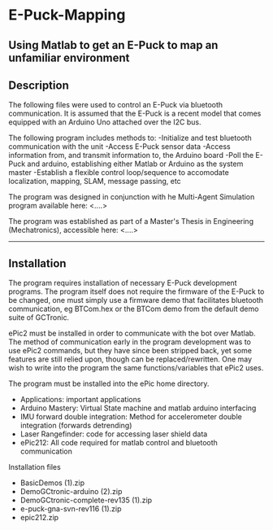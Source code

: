 # E-Puck-Mapping
Using Matlab to get an E-Puck to map an unfamiliar environment
------------------------------------------------------------------------------------------------------------------------------------------

## Description
The following files were used to control an E-Puck via bluetooth communication. 
It is assumed that the E-Puck is a recent model that comes equipped with an Arduino Uno attached over the I2C bus.

The following program includes methods to:
-Initialize and test bluetooth communication with the unit
-Access E-Puck sensor data
-Access information from, and transmit information to, the Arduino board
-Poll the E-Puck and arduino, establishing either Matlab or Arduino as the system master
-Establish a flexible control loop/sequence to accomodate localization, mapping, SLAM, message passing, etc

The program was designed in conjunction with he Multi-Agent Simulation program available here:
<....>

The program was established as part of a Master's Thesis in Engineering (Mechatronics), accessible here:
<....>

------------------------------------------------------------------------------------------------------------------------------------------

## Installation
The program requires installation of necessary E-Puck development programs. 
The program itself does not require the firmware of the E-Puck to be changed, one must simply use a firmware demo that facilitates bluetooth communication, eg BTCom.hex or the BTCom demo from the default demo suite of GCTronic.

ePic2 must be installed in order to communicate with the bot over Matlab. The method of communication early in the program development was to use ePic2 commands, but they have since been stripped back, yet some features are still relied upon, though can be replaced/rewritten. One may wish to write into the program the same functions/variables that ePic2 uses.

The program must be installed into the ePic home directory.


* Applications: important applications	
* Arduino Mastery: Virtual State machine and matlab arduino interfacing	
* IMU forward double integration: Method for accelerometer double integration (forwards detrending)
* Laser Rangefinder: code for accessing laser shield data
* ePic212: All code required for matlab control and bluetooth communication

Installation files
* BasicDemos (1).zip	
* DemoGCtronic-arduino (2).zip	
* DemoGCtronic-complete-rev135 (1).zip	
* e-puck-gna-svn-rev116 (1).zip	
* epic212.zip
